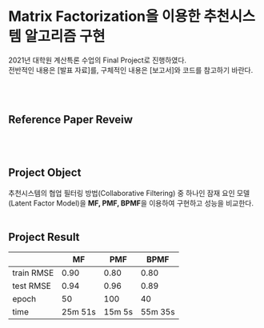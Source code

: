 # Matrix Factorization을 이용한 추천시스템 알고리즘 구현

2021년 대학원 계산특론 수업의 Final Project로 진행하였다.
<br> 전반적인 내용은 [발표 자료]를, 구체적인 내용은 [보고서]와 코드를 참고하기 바란다.

<br/> <br> 
## Reference Paper Reveiw
<br/> <br>

## Project Object
추천시스템의 협업 필터링 방법(Collaborative Filtering) 중 하나인 잠재 요인 모델(Latent Factor Model)을 **MF, PMF, BPMF**을 이용하여 구현하고 성능을 비교한다.
<br/> <br>

## Project Result
| |**MF**|**PMF**|**BPMF**|
|----|----|----|----|
|train RMSE|0.90|0.80|0.80|
|test RMSE|0.94|0.96|0.89|
|epoch|50|100|40|
|time|25m 51s|15m 5s|55m 35s|
